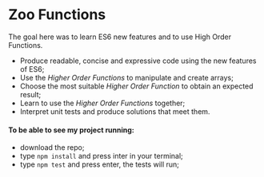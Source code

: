 # Zoo Functions
The goal here was to learn ES6 new features and to use High Order Functions.

- Produce readable, concise and expressive code using the new features of ES6;
- Use the _Higher Order Functions_ to manipulate and create arrays;
- Choose the most suitable _Higher Order Function_ to obtain an expected result;
- Learn to use the _Higher Order Functions_ together;
- Interpret unit tests and produce solutions that meet them.

#### To be able to see my project running:

- download the repo;
- type `npm install` and press inter in your terminal;
- type `npm test` and press enter, the tests will run;

